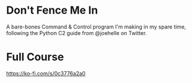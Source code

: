 # Don't Fence Me In
A bare-bones Command & Control program I'm making in my spare time, following the Python C2 guide from @joehelle on Twitter.

# Full Course
https://ko-fi.com/s/0c3776a2a0
